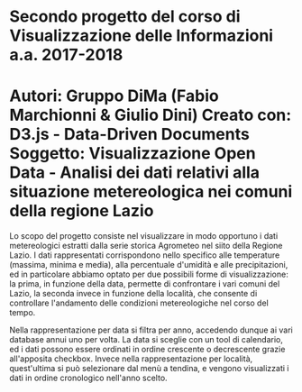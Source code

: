 Secondo progetto del corso di Visualizzazione delle Informazioni a.a. 2017-2018
========================================================================================================================
Autori: Gruppo DiMa (Fabio Marchionni & Giulio Dini)
Creato con: D3.js - Data-Driven Documents
Soggetto: Visualizzazione Open Data - Analisi dei dati relativi alla situazione metereologica nei comuni della regione Lazio
========================================================================================================================
Lo scopo del progetto consiste nel visualizzare in modo opportuno i dati metereologici estratti dalla serie storica Agrometeo nel siito della Regione Lazio.
I dati rappresentati corrispondono nello specifico alle temperature (massima, minima e media), alla percentuale d'umidità e alle precipitazioni, ed in particolare abbiamo optato per due possibili forme di visualizzazione:
la prima, in funzione della data, permette di confrontare i vari comuni del Lazio, la seconda invece in funzione della località, che consente di controllare l'andamento delle condizioni metereologiche nel corso del tempo.

Nella rappresentazione per data si filtra per anno, accedendo dunque ai vari database annui uno per volta. La data si sceglie con un tool di calendario, ed i dati possono essere ordinati in ordine crescente o decrescente grazie all'apposita checkbox.
Invece nella rappresentazione per località, quest'ultima si può selezionare dal menù a tendina, e vengono visualizzati i dati in ordine cronologico nell'anno scelto.
